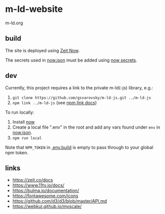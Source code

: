 # m-ld-website
m-ld.org

## build
The site is deployed using [Zeit Now](https://zeit.co/docs).

The secrets used in [now.json](now.json) must be added using [now secrets](https://zeit.co/docs/now-cli#commands/secrets).

## dev
Currently, this project requires a link to the private m-ld(-js) library, e.g.:
1. `git clone https://github.com/gsvarovsky/m-ld-js.git ../m-ld-js`
1. `npm link ../m-ld-js` (see [npm link docs](https://docs.npmjs.com/cli/link.html))

To run locally:
1. Install [now](https://zeit.co/download)
1. Create a local file ".env" in the root and add any vars found under `env` in [now.json](now.json).
1. `npm run local`

Note that `NPM_TOKEN` in [.env.build](./.env.build) is empty to pass through to your global npm token.

## links
* https://zeit.co/docs
* https://www.11ty.io/docs/
* https://bulma.io/documentation/
* https://fontawesome.com/icons
* https://github.com/d3/d3/blob/master/API.md
* https://webkul.github.io/myscale/